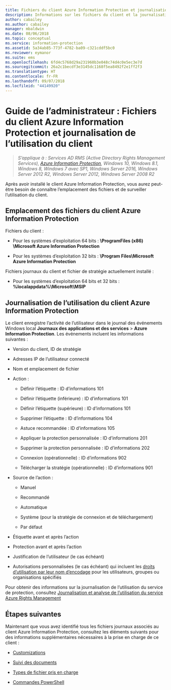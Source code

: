 ```yaml
---
title: Fichiers du client Azure Information Protection et journalisation de l’utilisation
description: Informations sur les fichiers du client et la journalisation de l’utilisation du client Azure Information Protection pour Windows.
author: cabailey
ms.author: cabailey
manager: mbaldwin
ms.date: 08/06/2018
ms.topic: conceptual
ms.service: information-protection
ms.assetid: 5a34ab85-773f-4782-ba09-c321cddf5bc0
ms.reviewer: eymanor
ms.suite: ems
ms.openlocfilehash: 6fd4c5768d29a231960b3e048c74d4c0e5ec3e7d
ms.sourcegitcommit: 26a2c1becdf3e3145dc1168f5ea8492f2e1ff2f3
ms.translationtype: HT
ms.contentlocale: fr-FR
ms.lasthandoff: 09/07/2018
ms.locfileid: "44149920"
---
```

# <a name="admin-guide-azure-information-protection-client-files-and-client-usage-logging"></a>Guide de l’administrateur : Fichiers du client Azure Information Protection et journalisation de l’utilisation du client

>*S’applique à : Services AD RMS (Active Directory Rights Management Services), [Azure Information Protection](https://azure.microsoft.com/pricing/details/information-protection), Windows 10, Windows 8.1, Windows 8, Windows 7 avec SP1, Windows Server 2016, Windows Server 2012 R2, Windows Server 2012, Windows Server 2008 R2*

Après avoir installé le client Azure Information Protection, vous aurez peut-être besoin de connaître l’emplacement des fichiers et de surveiller l’utilisation du client.

## <a name="file-locations-for-the-azure-information-protection-client"></a>Emplacement des fichiers du client Azure Information Protection

Fichiers du client :   

- Pour les systèmes d’exploitation 64 bits : **\ProgramFiles (x86) \Microsoft Azure Information Protection**

- Pour les systèmes d’exploitation 32 bits : **\Program Files\Microsoft Azure Information Protection**

Fichiers journaux du client et fichier de stratégie actuellement installé :

- Pour les systèmes d’exploitation 64 bits et 32 bits : **%localappdata%\Microsoft\MSIP**

## <a name="usage-logging-for-the-azure-information-protection-client"></a>Journalisation de l’utilisation du client Azure Information Protection

Le client enregistre l’activité de l’utilisateur dans le journal des événements Windows local **Journaux des applications et des services** > **Azure Information Protection**. Les événements incluent les informations suivantes :

- Version du client, ID de stratégie

- Adresses IP de l’utilisateur connecté

- Nom et emplacement de fichier

- Action :

    - Définir l’étiquette : ID d’informations 101
    
    - Définir l’étiquette (inférieure) : ID d’informations 101
    
    - Définir l’étiquette (supérieure) : ID d’informations 101
    
    - Supprimer l’étiquette : ID d’informations 104
   
    - Astuce recommandée : ID d’informations 105
    
    - Appliquer la protection personnalisée : ID d’informations 201
    
    - Supprimer la protection personnalisée : ID d’informations 202
    
    - Connexion (opérationnelle) : ID d’informations 902
    
    - Télécharger la stratégie (opérationnelle) : ID d’informations 901
    
- Source de l’action :
    
    - Manuel 
    
    - Recommandé
    
    - Automatique  
    
    - Système (pour la stratégie de connexion et de téléchargement)
    
    - Par défaut
    
- Étiquette avant et après l’action 
    
- Protection avant et après l’action
    
- Justification de l’utilisateur (le cas échéant)

- Autorisations personnalisées (le cas échéant) qui incluent les [droits d’utilisation par leur nom d’encodage](../configure-usage-rights.md#usage-rights-and-descriptions) pour les utilisateurs, groupes ou organisations spécifiés
    
Pour obtenir des informations sur la journalisation de l’utilisation du service de protection, consultez [Journalisation et analyse de l’utilisation du service Azure Rights Management](../log-analyze-usage.md)



## <a name="next-steps"></a>Étapes suivantes
Maintenant que vous avez identifié tous les fichiers journaux associés au client Azure Information Protection, consultez les éléments suivants pour des informations supplémentaires nécessaires à la prise en charge de ce client :

- [Customizations](client-admin-guide-customizations.md)

- [Suivi des documents](client-admin-guide-document-tracking.md)

- [Types de fichier pris en charge](client-admin-guide-file-types.md)

- [Commandes PowerShell](client-admin-guide-powershell.md)

